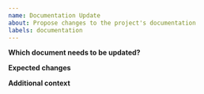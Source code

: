 ```yaml
---
name: Documentation Update
about: Propose changes to the project's documentation
labels: documentation
---
```


<!-- Please answer these questions before submitting your documentation upadte. Thanks! -->

**Which document needs to be updated?**
<!-- Specify the document or section that needs an update. -->

**Expected changes**
<!-- Describe what you'd like to see updated. -->

**Additional context**
<!-- Add any other context or screenshots about the documentation update request here. -->
